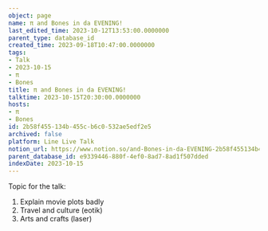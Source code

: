 ```yaml
---
object: page
name: π and Bones in da EVENING!
last_edited_time: 2023-10-12T13:53:00.0000000
parent_type: database_id
created_time: 2023-09-18T10:47:00.0000000
tags:
- Talk
- 2023-10-15
- π
- Bones
title: π and Bones in da EVENING!
talktime: 2023-10-15T20:30:00.0000000
hosts:
- π
- Bones
id: 2b58f455-134b-455c-b6c0-532ae5edf2e5
archived: false
platform: Line Live Talk
notion_url: https://www.notion.so/and-Bones-in-da-EVENING-2b58f455134b455cb6c0532ae5edf2e5
parent_database_id: e9339446-880f-4ef0-8ad7-8ad1f507dded
indexDate: 2023-10-15
---
```


Topic for the talk:
1. Explain movie plots  badly 
2. Travel and culture (eotik)
3. Arts and crafts (laser)

























